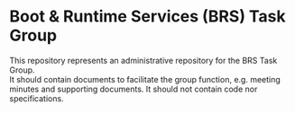 
# Boot & Runtime Services (BRS) Task Group

This repository represents an administrative repository for the BRS Task Group.  
It should contain documents to facilitate the group function, e.g. meeting minutes and supporting documents.
It should not contain code nor specifications.

